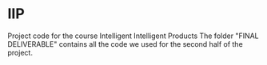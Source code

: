 # IIP
Project code for the course Intelligent Intelligent Products
The folder "FINAL DELIVERABLE" contains all the code we used for the second half of the project. 